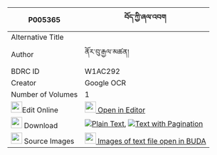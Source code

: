 |P005365|བོད་ཀྱི་ཞལ་འབག 
| --- | --- 
|Alternative Title |
|Author| ནོར་བུ་རྒྱལ་མཚན།
|BDRC ID | W1AC292
|Creator | Google OCR
|Number of Volumes| 1
|<img width="25" src="https://img.icons8.com/color/25/000000/edit-property.png">Edit Online| [<img width="25" src="https://avatars.githubusercontent.com/u/45091458?s=200&v=4"> Open in Editor](http://editor.openpecha.org/P005365)
|<img width="25" src="https://img.icons8.com/fluent/48/000000/download-2.png"/>  Download | [![](https://img.icons8.com/color/20/000000/txt.png)Plain Text](https://github.com/Openpecha/P005365/releases/download/v2/bo_kyi_shyalbak_plain_P005365.zip), [![](https://img.icons8.com/color/20/000000/txt.png)Text with Pagination](https://github.com/Openpecha/P005365/releases/download/v2/bo_kyi_shyalbak_pages_P005365.zip)
|<img width="25" src="https://img.icons8.com/plasticine/100/000000/pictures-folder.png"/>  Source Images | [<img width="25" src="https://library.bdrc.io/icons/BUDA-small.svg"> Images of text file open in BUDA](https://library.bdrc.io/show/bdr:W1AC292)